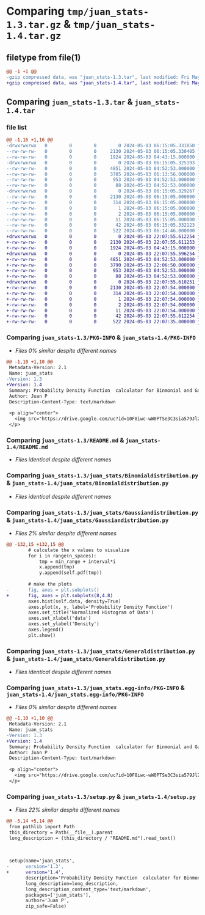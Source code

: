 # Comparing `tmp/juan_stats-1.3.tar.gz` & `tmp/juan_stats-1.4.tar.gz`

## filetype from file(1)

```diff
@@ -1 +1 @@
-gzip compressed data, was "juan_stats-1.3.tar", last modified: Fri May  3 06:15:05 2024, max compression
+gzip compressed data, was "juan_stats-1.4.tar", last modified: Fri May  3 22:07:55 2024, max compression
```

## Comparing `juan_stats-1.3.tar` & `juan_stats-1.4.tar`

### file list

```diff
@@ -1,16 +1,16 @@
-drwxrwxrwx   0        0        0        0 2024-05-03 06:15:05.331850 juan_stats-1.3/
--rw-rw-rw-   0        0        0     2130 2024-05-03 06:15:05.330405 juan_stats-1.3/PKG-INFO
--rw-rw-rw-   0        0        0     1924 2024-05-03 04:43:15.000000 juan_stats-1.3/README.md
-drwxrwxrwx   0        0        0        0 2024-05-03 06:15:05.325193 juan_stats-1.3/juan_stats/
--rw-rw-rw-   0        0        0     4851 2024-05-03 04:52:53.000000 juan_stats-1.3/juan_stats/Binomialdistribution.py
--rw-rw-rw-   0        0        0     3785 2024-05-03 06:13:56.000000 juan_stats-1.3/juan_stats/Gaussiandistribution.py
--rw-rw-rw-   0        0        0      953 2024-05-03 04:52:53.000000 juan_stats-1.3/juan_stats/Generaldistribution.py
--rw-rw-rw-   0        0        0       88 2024-05-03 04:52:53.000000 juan_stats-1.3/juan_stats/__init__.py
-drwxrwxrwx   0        0        0        0 2024-05-03 06:15:05.329267 juan_stats-1.3/juan_stats.egg-info/
--rw-rw-rw-   0        0        0     2130 2024-05-03 06:15:05.000000 juan_stats-1.3/juan_stats.egg-info/PKG-INFO
--rw-rw-rw-   0        0        0      314 2024-05-03 06:15:05.000000 juan_stats-1.3/juan_stats.egg-info/SOURCES.txt
--rw-rw-rw-   0        0        0        1 2024-05-03 06:15:05.000000 juan_stats-1.3/juan_stats.egg-info/dependency_links.txt
--rw-rw-rw-   0        0        0        2 2024-05-03 06:15:05.000000 juan_stats-1.3/juan_stats.egg-info/not-zip-safe
--rw-rw-rw-   0        0        0       11 2024-05-03 06:15:05.000000 juan_stats-1.3/juan_stats.egg-info/top_level.txt
--rw-rw-rw-   0        0        0       42 2024-05-03 06:15:05.332123 juan_stats-1.3/setup.cfg
--rw-rw-rw-   0        0        0      522 2024-05-03 06:14:46.000000 juan_stats-1.3/setup.py
+drwxrwxrwx   0        0        0        0 2024-05-03 22:07:55.612254 juan_stats-1.4/
+-rw-rw-rw-   0        0        0     2130 2024-05-03 22:07:55.611253 juan_stats-1.4/PKG-INFO
+-rw-rw-rw-   0        0        0     1924 2024-05-03 04:43:15.000000 juan_stats-1.4/README.md
+drwxrwxrwx   0        0        0        0 2024-05-03 22:07:55.596254 juan_stats-1.4/juan_stats/
+-rw-rw-rw-   0        0        0     4851 2024-05-03 04:52:53.000000 juan_stats-1.4/juan_stats/Binomialdistribution.py
+-rw-rw-rw-   0        0        0     3790 2024-05-03 22:06:50.000000 juan_stats-1.4/juan_stats/Gaussiandistribution.py
+-rw-rw-rw-   0        0        0      953 2024-05-03 04:52:53.000000 juan_stats-1.4/juan_stats/Generaldistribution.py
+-rw-rw-rw-   0        0        0       88 2024-05-03 04:52:53.000000 juan_stats-1.4/juan_stats/__init__.py
+drwxrwxrwx   0        0        0        0 2024-05-03 22:07:55.610251 juan_stats-1.4/juan_stats.egg-info/
+-rw-rw-rw-   0        0        0     2130 2024-05-03 22:07:54.000000 juan_stats-1.4/juan_stats.egg-info/PKG-INFO
+-rw-rw-rw-   0        0        0      314 2024-05-03 22:07:54.000000 juan_stats-1.4/juan_stats.egg-info/SOURCES.txt
+-rw-rw-rw-   0        0        0        1 2024-05-03 22:07:54.000000 juan_stats-1.4/juan_stats.egg-info/dependency_links.txt
+-rw-rw-rw-   0        0        0        2 2024-05-03 22:07:54.000000 juan_stats-1.4/juan_stats.egg-info/not-zip-safe
+-rw-rw-rw-   0        0        0       11 2024-05-03 22:07:54.000000 juan_stats-1.4/juan_stats.egg-info/top_level.txt
+-rw-rw-rw-   0        0        0       42 2024-05-03 22:07:55.612254 juan_stats-1.4/setup.cfg
+-rw-rw-rw-   0        0        0      522 2024-05-03 22:07:35.000000 juan_stats-1.4/setup.py
```

### Comparing `juan_stats-1.3/PKG-INFO` & `juan_stats-1.4/PKG-INFO`

 * *Files 0% similar despite different names*

```diff
@@ -1,10 +1,10 @@
 Metadata-Version: 2.1
 Name: juan_stats
-Version: 1.3
+Version: 1.4
 Summary: Probability Density Function  calculator for Binmonial and Gaussian distributions
 Author: Juan P
 Description-Content-Type: text/markdown
 
 <p align="center">
   <img src="https://drive.google.com/uc?id=10F8iwc-wW0PTSe3C3sia579Jl2ll5jfP" alt="logo" width="430">
 </p>
```

### Comparing `juan_stats-1.3/README.md` & `juan_stats-1.4/README.md`

 * *Files identical despite different names*

### Comparing `juan_stats-1.3/juan_stats/Binomialdistribution.py` & `juan_stats-1.4/juan_stats/Binomialdistribution.py`

 * *Files identical despite different names*

### Comparing `juan_stats-1.3/juan_stats/Gaussiandistribution.py` & `juan_stats-1.4/juan_stats/Gaussiandistribution.py`

 * *Files 2% similar despite different names*

```diff
@@ -132,15 +132,15 @@
 		# calculate the x values to visualize
 		for i in range(n_spaces):
 			tmp = min_range + interval*i
 			x.append(tmp)
 			y.append(self.pdf(tmp))
 
 		# make the plots
-		fig, axes = plt.subplots()
+		fig, axes = plt.subplots(8,4.8)
 		axes.hist(self.data, density=True)
 		axes.plot(x, y, label='Probability Density Function')
 		axes.set_title('Normalized Histogram of Data')
 		axes.set_xlabel('data')
 		axes.set_ylabel('Density')
 		axes.legend()
 		plt.show()
```

### Comparing `juan_stats-1.3/juan_stats/Generaldistribution.py` & `juan_stats-1.4/juan_stats/Generaldistribution.py`

 * *Files identical despite different names*

### Comparing `juan_stats-1.3/juan_stats.egg-info/PKG-INFO` & `juan_stats-1.4/juan_stats.egg-info/PKG-INFO`

 * *Files 0% similar despite different names*

```diff
@@ -1,10 +1,10 @@
 Metadata-Version: 2.1
 Name: juan_stats
-Version: 1.3
+Version: 1.4
 Summary: Probability Density Function  calculator for Binmonial and Gaussian distributions
 Author: Juan P
 Description-Content-Type: text/markdown
 
 <p align="center">
   <img src="https://drive.google.com/uc?id=10F8iwc-wW0PTSe3C3sia579Jl2ll5jfP" alt="logo" width="430">
 </p>
```

### Comparing `juan_stats-1.3/setup.py` & `juan_stats-1.4/setup.py`

 * *Files 22% similar despite different names*

```diff
@@ -5,14 +5,14 @@
 from pathlib import Path
 this_directory = Path(__file__).parent
 long_description = (this_directory / "README.md").read_text()
 
    
 
 setup(name='juan_stats',
-      version='1.3',
+      version='1.4',
       description='Probability Density Function  calculator for Binmonial and Gaussian distributions',
       long_description=long_description,
       long_description_content_type='text/markdown',
       packages=['juan_stats'],
       author='Juan P',
       zip_safe=False)
```

